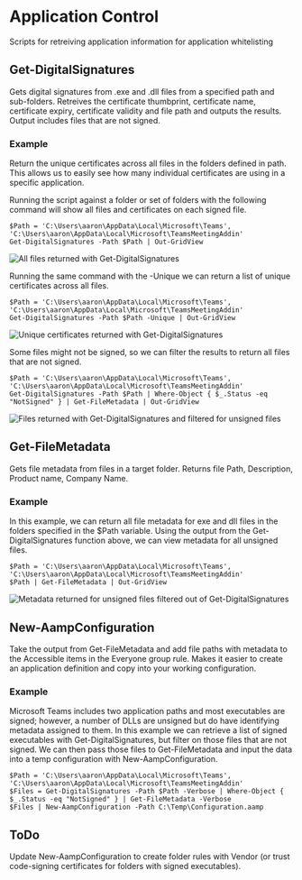 # Application Control
Scripts for retreiving application information for application whitelisting


## Get-DigitalSignatures
Gets digital signatures from .exe and .dll files from a specified path and sub-folders. Retreives the certificate thumbprint, certificate name, certificate expiry, certificate validity and file path and outputs the results. Output includes files that are not signed.

### Example
Return the unique certificates across all files in the folders defined in path. This allows us to easily see how many individual certificates are using in a specific application.

Running the script against a folder or set of folders with the following command will show all files and certificates on each signed file.

    $Path = 'C:\Users\aaron\AppData\Local\Microsoft\Teams', 'C:\Users\aaron\AppData\Local\Microsoft\TeamsMeetingAddin'
    Get-DigitalSignatures -Path $Path | Out-GridView

![All files returned with Get-DigitalSignatures](https://raw.githubusercontent.com/aaronparker/ApplicationControl/master/img/DigitalSignature-All.PNG "All files returned with Get-DigitalSignatures")

Running the same command with the -Unique we can return a list of unique certificates across all files.

    $Path = 'C:\Users\aaron\AppData\Local\Microsoft\Teams', 'C:\Users\aaron\AppData\Local\Microsoft\TeamsMeetingAddin'
    Get-DigitalSignatures -Path $Path -Unique | Out-GridView

![Unique certificates returned with Get-DigitalSignatures](https://raw.githubusercontent.com/aaronparker/ApplicationControl/master/img/DigitalSignature-Unique.PNG "Unique certificates returned with Get-DigitalSignatures")

Some files might not be signed, so we can filter the results to return all files that are not signed.

    $Path = 'C:\Users\aaron\AppData\Local\Microsoft\Teams', 'C:\Users\aaron\AppData\Local\Microsoft\TeamsMeetingAddin'
    Get-DigitalSignatures -Path $Path | Where-Object { $_.Status -eq "NotSigned" } | Get-FileMetadata | Out-GridView

![Files returned with Get-DigitalSignatures and filtered for unsigned files](https://raw.githubusercontent.com/aaronparker/ApplicationControl/master/img/DigitalSignature-NotSigned.PNG "Files returned with Get-DigitalSignatures and filtered for unsigned files")

## Get-FileMetadata
 Gets file metadata from files in a target folder. Returns file Path, Description, Product name, Company Name.

### Example
 In this example, we can return all file metadata for exe and dll files in the folders specified in the $Path variable. Using the output from the Get-DigitalSignatures function above, we can view metadata for all unsigned files.

    $Path = 'C:\Users\aaron\AppData\Local\Microsoft\Teams', 'C:\Users\aaron\AppData\Local\Microsoft\TeamsMeetingAddin'
    $Path | Get-FileMetadata | Out-GridView

![Metadata returned for unsigned files filtered out of Get-DigitalSignatures](https://raw.githubusercontent.com/aaronparker/ApplicationControl/master/img/FileMetadata-NotSigned.PNG "Metadata returned for unsigned files filtered out of Get-DigitalSignatures")

## New-AampConfiguration
Take the output from Get-FileMetadata and add file paths with metadata to the Accessible items in the Everyone group rule.
Makes it easier to create an application definition and copy into your working configuration.

### Example
Microsoft Teams includes two application paths and most executables are signed; however, a number of DLLs are unsigned but do have identifying metadata assigned to them. In this example we can retrieve a list of signed executables with Get-DigitalSignatures, but filter on those files that are not signed. We can then pass those files to Get-FileMetadata and input the data into a temp configuration with New-AampConfiguration.

    $Path = 'C:\Users\aaron\AppData\Local\Microsoft\Teams', 'C:\Users\aaron\AppData\Local\Microsoft\TeamsMeetingAddin'
    $Files = Get-DigitalSignatures -Path $Path -Verbose | Where-Object { $_.Status -eq "NotSigned" } | Get-FileMetadata -Verbose
    $Files | New-AampConfiguration -Path C:\Temp\Configuration.aamp


## ToDo
Update New-AampConfiguration to create folder rules with Vendor (or trust code-signing certificates for folders with signed executables).
